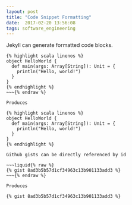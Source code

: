 ```yaml
---
layout: post
title: "Code Snippet Formatting"
date:  2017-02-20 13:56:08
tags: software_engineering
---
```


Jekyll can generate formatted code blocks.

~~~liquid{% raw %}
{% highlight scala linenos %}
object HelloWorld {
  def main(args: Array[String]): Unit = {
    println("Hello, world!")
  }
}
{% endhighlight %}
~~~{% endraw %}

Produces 

{% highlight scala linenos %}
object HelloWorld {
  def main(args: Array[String]): Unit = {
    println("Hello, world!")
  }
}
{% endhighlight %}

Github gists can be directly referenced by id

~~~liquid{% raw %}
{% gist 8ad3b5b57d1cf34963c13b901133add3 %}
~~~{% endraw %}

Produces

{% gist 8ad3b5b57d1cf34963c13b901133add3 %}